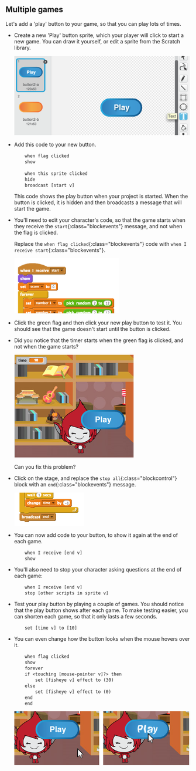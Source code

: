 ## Multiple games

Let's add a 'play' button to your game, so that you can play lots of times.



+ Create a new 'Play' button sprite, which your player will click to start a new game. You can draw it yourself, or edit a sprite from the Scratch library.

	![screenshot](images/brain-play.png)

+ Add this code to your new button.

	```blocks
		when flag clicked
		show

		when this sprite clicked
		hide
		broadcast [start v]
	```

	This code shows the play button when your project is started. When the button is clicked, it is hidden and then broadcasts a message that will start the game.

+ You'll need to edit your character's code, so that the game starts when they receive the `start`{:class="blockevents"} message, and not when the flag is clicked.

	Replace the `when flag clicked`{:class="blockevents"} code with `when I receive start`{:class="blockevents"}.

	![screenshot](images/brain-start.png)

+ Click the green flag and then click your new play button to test it. You should see that the game doesn't start until the button is clicked.

+ Did you notice that the timer starts when the green flag is clicked, and not when the game starts?

	![screenshot](images/brain-timer-bug.png)

	Can you fix this problem?

+ Click on the stage, and replace the `stop all`{:class="blockcontrol"} block with an `end`{:class="blockevents"} message.

	![screenshot](images/brain-end.png)

+ You can now add code to your button, to show it again at the end of each game.

	```blocks
		when I receive [end v]
		show
	```

+ You'll also need to stop your character asking questions at the end of each game:

	```blocks
		when I receive [end v]
		stop [other scripts in sprite v]
	```

+ Test your play button by playing a couple of games. You should notice that the play button shows after each game. To make testing easier, you can shorten each game, so that it only lasts a few seconds.

	```blocks
		set [time v] to [10]
	```

+ You can even change how the button looks when the mouse hovers over it.

	```blocks
		when flag clicked
		show
		forever
		if <touching [mouse-pointer v]?> then
			set [fisheye v] effect to (30)
		else
			set [fisheye v] effect to (0)
		end
		end
	```

	![screenshot](images/brain-fisheye.png)




